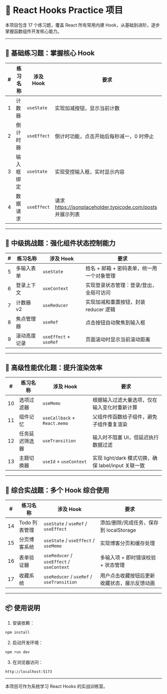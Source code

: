 # 🧪 React Hooks Practice 项目

本项目包含 17 个练习题，覆盖 React 所有常用内建 Hook，从基础到进阶，逐步掌握函数组件开发核心能力。

---

## 🧩 基础练习题：掌握核心 Hook

| # | 练习名称       | 涉及 Hook     | 要求 |
|---|----------------|----------------|------|
| 1 | 计数器         | `useState`     | 实现加减按钮，显示当前计数 |
| 2 | 倒计时器       | `useEffect`    | 倒计时功能，点击开始后每秒减一，0 时停止 |
| 3 | 输入框绑定     | `useState`     | 实现受控输入框，实时显示内容 |
| 4 | 数据请求       | `useEffect`    | 请求 https://jsonplaceholder.typicode.com/posts 并展示列表 |

---

## 🧠 中级挑战题：强化组件状态控制能力

| # | 练习名称       | 涉及 Hook     | 要求 |
|---|----------------|----------------|------|
| 5 | 多输入表单     | `useState`     | 姓名 + 邮箱 + 密码表单，统一用一个对象管理 |
| 6 | 登录上下文     | `useContext`   | 实现登录状态管理：登录/登出，全局可访问 |
| 7 | 计数器 v2      | `useReducer`   | 实现加减和重置按钮，封装 reducer 逻辑 |
| 8 | 焦点管理器     | `useRef`       | 点击按钮自动聚焦到输入框 |
| 9 | 滚动高度记录   | `useEffect` + `useRef` | 页面滚动时显示当前滚动距离 |

---

## 🚀 高级性能优化题：提升渲染效率

| # | 练习名称         | 涉及 Hook                 | 要求 |
|---|------------------|---------------------------|------|
| 10| 选项过滤器       | `useMemo`                 | 根据输入过滤大量选项，仅在输入变化时重新计算 |
| 11| 组件记忆         | `useCallback` + `React.memo` | 父组件传函数给子组件，避免子组件重复渲染 |
| 12| 任务延迟筛选器   | `useTransition`           | 输入时不阻塞 UI，但延迟执行数据过滤 |
| 13| 主题切换器       | `useId` + `useContext`    | 实现 light/dark 模式切换，确保 label/input 关联一致 |

---

## 🎯 综合实战题：多个 Hook 综合使用

| # | 练习名称         | 涉及 Hook                          | 要求 |
|---|------------------|-------------------------------------|------|
| 14| Todo 列表管理     | `useState` / `useRef` / `useEffect` | 添加/删除/完成任务，保存到 localStorage |
| 15| 分页博客系统      | `useState` / `useEffect` / `useMemo`| 实现博客分页和缓存处理 |
| 16| 表单验证器        | `useReducer` / `useEffect` / `useContext` | 多输入项 + 即时错误校验 + 状态管理 |
| 17| 收藏系统          | `useReducer` / `useRef` / `useTransition` | 用户点击收藏按钮后更新收藏状态，展示反馈动画 |

---

## 📦 使用说明

1. 安装依赖：
```bash
npm install
```

2. 启动开发环境：
```bash
npm run dev
```

3. 在浏览器访问：
```
http://localhost:5173
```

---

本项目可作为系统学习 React Hooks 的实战训练营。